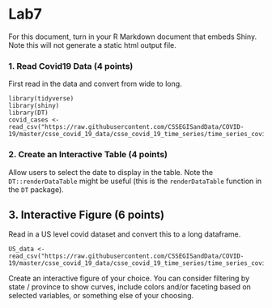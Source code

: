 # Lab7


For this document, turn in your R Markdown document that embeds Shiny. Note this will not generate a static html output file.


### 1.  Read Covid19 Data (4 points)

First read in the data and convert from wide to long.
```
library(tidyverse)
library(shiny)
library(DT)
covid_cases <- read_csv("https://raw.githubusercontent.com/CSSEGISandData/COVID-19/master/csse_covid_19_data/csse_covid_19_time_series/time_series_covid19_confirmed_global.csv") 
```


### 2. Create an Interactive Table (4 points)

Allow users to select the date to display in the table. Note the `DT::renderDataTable` might be useful (this is the `renderDataTable` function in the `DT` package).





## 3. Interactive Figure (6 points)

Read in a US level covid dataset and convert this to a long dataframe.
```
US_data <- read_csv("https://raw.githubusercontent.com/CSSEGISandData/COVID-19/master/csse_covid_19_data/csse_covid_19_time_series/time_series_covid19_confirmed_US.csv") 
```

Create an interactive figure of your choice. You can consider filtering by state / province to show curves, include colors and/or faceting based on selected variables, or something else of your choosing.
